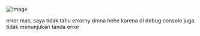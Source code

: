 ![image](https://github.com/user-attachments/assets/ee93e32f-a408-4348-8550-b2ff2e583fc9)

error mas, saya tidak tahu errorny dmna hehe karena di debug console juga tidak menunjukan tanda error
